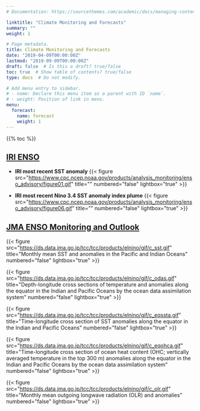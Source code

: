 ```yaml
---
# Documentation: https://sourcethemes.com/academic/docs/managing-content/

linktitle: "Climate Monitoring and Forecasts"
summary: ""
weight: 1

# Page metadata.
title: Climate Monitoring and Forecasts
date: "2019-04-09T00:00:00Z"
lastmod: "2019-09-09T00:00:00Z"
draft: false  # Is this a draft? true/false
toc: true  # Show table of contents? true/false
type: docs  # Do not modify.

# Add menu entry to sidebar.
# - name: Declare this menu item as a parent with ID `name`.
# - weight: Position of link in menu.
menu:
  forecast:
    name: forecast
    weight: 1
---
```


{{% toc %}}

## [IRI ENSO](https://iri.columbia.edu/our-expertise/climate/forecasts/enso/current/)

* **IRI most recent SST anomaly**
{{< figure src="https://www.cpc.ncep.noaa.gov/products/analysis_monitoring/enso_advisory/figure01.gif" title="" numbered="false" lightbox="true" >}}

* **IRI most recent Nino 3.4 SST anomaly index plume**
{{< figure src="https://www.cpc.ncep.noaa.gov/products/analysis_monitoring/enso_advisory/figure06.gif" title="" numbered="false" lightbox="true" >}}

## [JMA ENSO Monitoring and Outlook](https://ds.data.jma.go.jp/tcc/tcc/products/elnino/elmonout.html)
{{< figure src="https://ds.data.jma.go.jp/tcc/tcc/products/elnino/gif/c_sst.gif" title="Monthly mean SST and anomalies in the Pacific and Indian Oceans" numbered="false" lightbox="true" >}}

{{< figure src="https://ds.data.jma.go.jp/tcc/tcc/products/elnino/gif/c_odas.gif" title="Depth-longitude cross sections of temperature and anomalies along the equator in the Indian and Pacific Oceans by the ocean data assimilation system" numbered="false" lightbox="true" >}}

{{< figure src="https://ds.data.jma.go.jp/tcc/tcc/products/elnino/gif/c_eqssta.gif" title="Time-longitude cross section of SST anomalies along the equator in the Indian and Pacific Oceans" numbered="false" lightbox="true" >}}

{{< figure src="https://ds.data.jma.go.jp/tcc/tcc/products/elnino/gif/c_eqohca.gif" title="Time-longitude cross section of ocean heat content (OHC; vertically averaged temperature in the top 300 m) anomalies along the equator in the Indian and Pacific Oceans by the ocean data assimilation system" numbered="false" lightbox="true" >}}

{{< figure src="https://ds.data.jma.go.jp/tcc/tcc/products/elnino/gif/c_olr.gif" title="Monthly mean outgoing longwave radiation (OLR) and anomalies" numbered="false" lightbox="true" >}}
